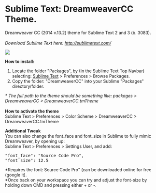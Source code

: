 Sublime Text: DreamweaverCC Theme.
==================================

Dreamweaver CC (2014 v.13.2) theme for Sublime Text 2 and 3 (b. 3083).<br>
<br>
<i>Download Sublime Text here: <a href="http://sublimetext.com/" target="_blank">http://sublimetext.com/</a></i>


<img src="https://github.com/chonohegelund/Sublime-Text-Theme-DreamweaverCC/blob/master/screenshot.jpg?raw=true">

<strong>How to install:</strong><br>
<ol>
	<li>Locate the folder "Packages", by (In the Sublime Text Top Navbar) selecting: <u>Sublime Text</u> > Preferences > Browse Packages.</li>
	<li>Copy the folder: "DreamweaverCC" into your Sublime "Packages" directory/folder.</li>
</ol>
<i>* The full path to the theme should be something like: packages > DreamweaverCC > DreamweaverCC.tmTheme</i>
<br>
<br>
<strong>How to activate the theme</strong><br>
Sublime Text > Preferences > Color Scheme > DreamweaverCC > DreamweaverCC.tmTheme

<strong>Additional Tweak</strong><br>
You can also change the font_face and font_size in Sublime to fully mimic Dreamweaver, by opening up:<br>
Sublime Text > Preferences > Settings User, and add:
<pre>
"font_face": "Source Code Pro",
"font_size": 12.5
</pre>
*Requires the font: Source Code Pro" (can be downloaded online for free (google it).<br>
*Once back on your workspace you can try and adjust the font-size by holding down CMD and pressing either + or -.
<br>

